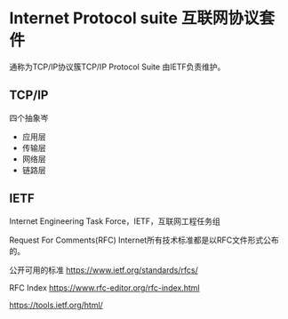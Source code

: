 # Internet Protocol suite 互联网协议套件

通称为TCP/IP协议簇TCP/IP Protocol Suite
由IETF负责维护。


## TCP/IP

四个抽象岑
- 应用层
- 传输层
- 网络层
- 链路层




## IETF
Internet Engineering Task Force，IETF，互联网工程任务组

Request For Comments(RFC)
Internet所有技术标准都是以RFC文件形式公布的。


公开可用的标准
https://www.ietf.org/standards/rfcs/

RFC Index
https://www.rfc-editor.org/rfc-index.html

https://tools.ietf.org/html/

